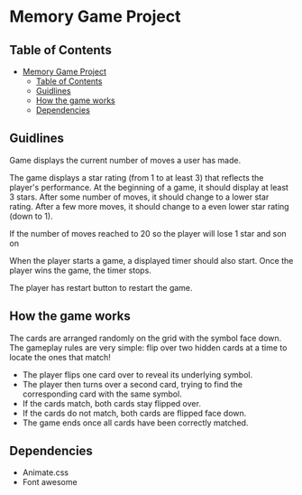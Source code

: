 # Memory Game Project

## Table of Contents

- [Memory Game Project](#memory-game-project)
  - [Table of Contents](#table-of-contents)
  - [Guidlines](#guidlines)
  - [How the game works](#how-the-game-works)
  - [Dependencies](#dependencies)


## Guidlines

  Game displays the current number of moves a user has made.

  The game displays a star rating (from 1 to at least 3) that reflects the player's performance. At the beginning of a game, it should display at least 3 stars. After some number of moves, it should change to a lower star rating. After a few more moves, it should change to a even lower star rating (down to 1).

  If the number of moves reached to 20 so the player will lose 1 star and son on

  When the player starts a game, a displayed timer should also start. Once the player wins the game, the timer stops.
  
  The player has restart button to restart the game.

## How the game works
  The cards are arranged randomly on the grid with the symbol face down. The gameplay rules are very simple: flip over two hidden cards at a time to locate the ones that match! 
- The player flips one card over to reveal its underlying symbol.
- The player then turns over a second card, trying to find the corresponding card with the same symbol.
- If the cards match, both cards stay flipped over.
- If the cards do not match, both cards are flipped face down.
- The game ends once all cards have been correctly matched.

## Dependencies
- Animate.css
- Font awesome




